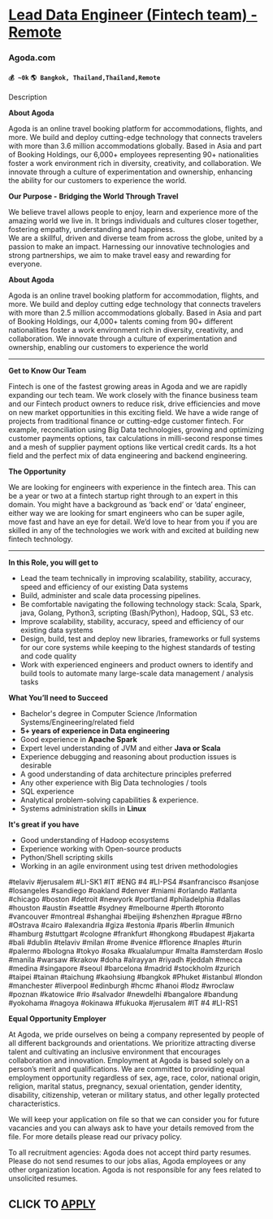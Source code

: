 # [Lead Data Engineer (Fintech team) - Remote](https://www.remotewlb.com/apply/lead-data-engineer-fintech-team-remote)  
### Agoda.com  
#### `💰 ~0k` `🌎 Bangkok, Thailand,Thailand,Remote`  

Description

**About Agoda**

Agoda is an online travel booking platform for accommodations, flights, and more. We build and deploy cutting-edge technology that connects travelers with more than 3.6 million accommodations globally. Based in Asia and part of Booking Holdings, our 6,000+ employees representing 90+ nationalities foster a work environment rich in diversity, creativity, and collaboration. We innovate through a culture of experimentation and ownership, enhancing the ability for our customers to experience the world.

**Our Purpose -** **Bridging the World Through Travel**

We believe travel allows people to enjoy, learn and experience more of the amazing world we live in. It brings individuals and cultures closer together, fostering empathy, understanding and happiness.  
We are a skillful, driven and diverse team from across the globe, united by a passion to make an impact. Harnessing our innovative technologies and strong partnerships, we aim to make travel easy and rewarding for everyone.

 **About Agoda**

Agoda is an online travel booking platform for accommodation, flights, and more. We build and deploy cutting edge technology that connects travelers with more than 2.5 million accommodations globally. Based in Asia and part of Booking Holdings, our 4,000+ talents coming from 90+ different nationalities foster a work environment rich in diversity, creativity, and collaboration. We innovate through a culture of experimentation and ownership, enabling our customers to experience the world

****

**Get to Know Our Team**

Fintech is one of the fastest growing areas in Agoda and we are rapidly expanding our tech team. We work closely with the finance business team and our Fintech product owners to reduce risk, drive efficiencies and move on new market opportunities in this exciting field. We have a wide range of projects from traditional finance or cutting-edge customer fintech. For example, reconciliation using Big Data technologies, growing and optimizing customer payments options, tax calculations in milli-second response times and a mesh of supplier payment options like vertical credit cards. Its a hot field and the perfect mix of data engineering and backend engineering.

**The Opportunity**

We are looking for engineers with experience in the fintech area. This can be a year or two at a fintech startup right through to an expert in this domain. You might have a background as ‘back end’ or ‘data’ engineer, either way we are looking for smart engineers who can be super agile, move fast and have an eye for detail. We’d love to hear from you if you are skilled in any of the technologies we work with and excited at building new fintech technology.

****

**In this Role, you will get to**

  * Lead the team technically in improving scalability, stability, accuracy, speed and efficiency of our existing Data systems
  * Build, administer and scale data processing pipelines.
  * Be comfortable navigating the following technology stack: Scala, Spark, java, Golang, Python3, scripting (Bash/Python), Hadoop, SQL, S3 etc.
  * Improve scalability, stability, accuracy, speed and efficiency of our existing data systems
  * Design, build, test and deploy new libraries, frameworks or full systems for our core systems while keeping to the highest standards of testing and code quality
  * Work with experienced engineers and product owners to identify and build tools to automate many large-scale data management / analysis tasks  
  

**What You’ll need to Succeed**

  * Bachelor's degree in Computer Science /Information Systems/Engineering/related field
  * **5+ years of experience in Data engineering**
  * Good experience in **Apache Spark**
  * Expert level understanding of JVM and either **Java or Scala**
  * Experience debugging and reasoning about production issues is desirable
  * A good understanding of data architecture principles preferred
  * Any other experience with Big Data technologies / tools
  * SQL experience
  * Analytical problem-solving capabilities & experience.
  * Systems administration skills in **Linux**

**It's great if you have**

  * Good understanding of Hadoop ecosystems
  * Experience working with Open-source products
  * Python/Shell scripting skills
  * Working in an agile environment using test driven methodologies

#telaviv #jerusalem #LI-SK1 #IT #ENG #4 #LI-PS4 #sanfrancisco #sanjose #losangeles #sandiego #oakland #denver #miami #orlando #atlanta #chicago #boston #detroit #newyork #portland #philadelphia #dallas #houston #austin #seattle #sydney #melbourne #perth #toronto #vancouver #montreal #shanghai #beijing #shenzhen #prague #Brno #Ostrava #cairo #alexandria #giza #estonia #paris #berlin #munich #hamburg #stuttgart #cologne #frankfurt #hongkong #budapest #jakarta #bali #dublin #telaviv #milan #rome #venice #florence #naples #turin #palermo #bologna #tokyo #osaka #kualalumpur #malta #amsterdam #oslo #manila #warsaw #krakow #doha #alrayyan #riyadh #jeddah #mecca #medina #singapore #seoul #barcelona #madrid #stockholm #zurich #taipei #tainan #taichung #kaohsiung #bangkok #Phuket #istanbul #london #manchester #liverpool #edinburgh #hcmc #hanoi #lodz #wroclaw #poznan #katowice #rio #salvador #newdelhi #bangalore #bandung #yokohama #nagoya #okinawa #fukuoka #jerusalem #IT #4 #LI-RS1

 **Equal Opportunity Employer**

At Agoda, we pride ourselves on being a company represented by people of all different backgrounds and orientations. We prioritize attracting diverse talent and cultivating an inclusive environment that encourages collaboration and innovation. Employment at Agoda is based solely on a person’s merit and qualifications. We are committed to providing equal employment opportunity regardless of sex, age, race, color, national origin, religion, marital status, pregnancy, sexual orientation, gender identity, disability, citizenship, veteran or military status, and other legally protected characteristics.

We will keep your application on file so that we can consider you for future vacancies and you can always ask to have your details removed from the file. For more details please read our privacy policy.

To all recruitment agencies: Agoda does not accept third party resumes. Please do not send resumes to our jobs alias, Agoda employees or any other organization location. Agoda is not responsible for any fees related to unsolicited resumes.

  
## CLICK TO [APPLY](https://www.remotewlb.com/apply/lead-data-engineer-fintech-team-remote)

